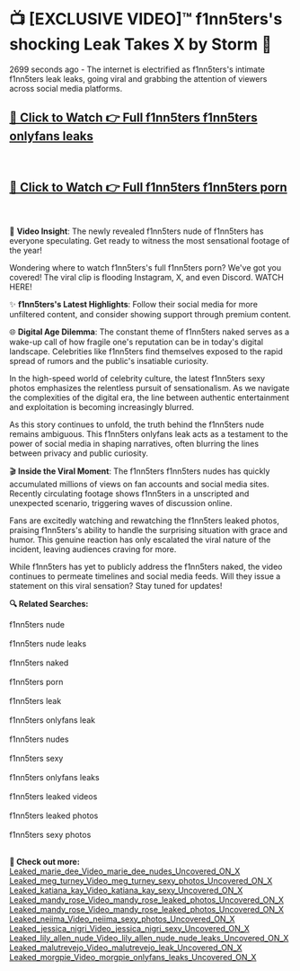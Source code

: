 # 📺 [EXCLUSIVE VIDEO]™ f1nn5ters's shocking Leak Takes X by Storm 🚀

2699 seconds ago - The internet is electrified as f1nn5ters's intimate f1nn5ters leak leaks, going viral and grabbing the attention of viewers across social media platforms.

<h2><a href="https://github-6l9.pages.dev/link1">🔗 Click to Watch 👉 Full f1nn5ters f1nn5ters onlyfans leaks</a></h2><br>
<h2><a href="https://github-6l9.pages.dev/link2">🔗 Click to Watch 👉 Full f1nn5ters f1nn5ters porn</a></h2><br>

🎥 **Video Insight**: The newly revealed f1nn5ters nude of f1nn5ters has everyone speculating. Get ready to witness the most sensational footage of the year!

Wondering where to watch f1nn5ters's full f1nn5ters porn? We've got you covered! The viral clip is flooding Instagram, X, and even Discord. WATCH HERE!

✨ **f1nn5ters's Latest Highlights**: Follow their social media for more unfiltered content, and consider showing support through premium content.

🌐 **Digital Age Dilemma**: The constant theme of f1nn5ters naked serves as a wake-up call of how fragile one's reputation can be in today's digital landscape. Celebrities like f1nn5ters find themselves exposed to the rapid spread of rumors and the public's insatiable curiosity.

In the high-speed world of celebrity culture, the latest f1nn5ters sexy photos emphasizes the relentless pursuit of sensationalism. As we navigate the complexities of the digital era, the line between authentic entertainment and exploitation is becoming increasingly blurred.

As this story continues to unfold, the truth behind the f1nn5ters nude remains ambiguous. This f1nn5ters onlyfans leak acts as a testament to the power of social media in shaping narratives, often blurring the lines between privacy and public curiosity.

🎬 **Inside the Viral Moment**: The f1nn5ters f1nn5ters nudes has quickly accumulated millions of views on fan accounts and social media sites. Recently circulating footage shows f1nn5ters in a unscripted and unexpected scenario, triggering waves of discussion online.

Fans are excitedly watching and rewatching the f1nn5ters leaked photos, praising f1nn5ters's ability to handle the surprising situation with grace and humor. This genuine reaction has only escalated the viral nature of the incident, leaving audiences craving for more.

While f1nn5ters has yet to publicly address the f1nn5ters naked, the video continues to permeate timelines and social media feeds. Will they issue a statement on this viral sensation? Stay tuned for updates!

<strong>🔍 Related Searches:</strong>

f1nn5ters nude
<br><br>
f1nn5ters nude leaks
<br><br>
f1nn5ters naked
<br><br>
f1nn5ters porn
<br><br>
f1nn5ters leak
<br><br>
f1nn5ters onlyfans leak
<br><br>
f1nn5ters nudes
<br><br>
f1nn5ters sexy
<br><br>
f1nn5ters onlyfans leaks
<br><br>
f1nn5ters leaked videos
<br><br>
f1nn5ters leaked photos
<br><br>
f1nn5ters sexy photos
<br><br>



<strong>🔗 Check out more:</strong><br>
<a href="./Leaked_marie_dee_Video_marie_dee_nudes_Uncovered_ON_X.md">Leaked_marie_dee_Video_marie_dee_nudes_Uncovered_ON_X</a><br>
<a href="./Leaked_meg_turney_Video_meg_turney_sexy_photos_Uncovered_ON_X.md">Leaked_meg_turney_Video_meg_turney_sexy_photos_Uncovered_ON_X</a><br>
<a href="./Leaked_katiana_kay_Video_katiana_kay_sexy_Uncovered_ON_X.md">Leaked_katiana_kay_Video_katiana_kay_sexy_Uncovered_ON_X</a><br>
<a href="./Leaked_mandy_rose_Video_mandy_rose_leaked_photos_Uncovered_ON_X.md">Leaked_mandy_rose_Video_mandy_rose_leaked_photos_Uncovered_ON_X</a><br>
<a href="./Leaked_mandy_rose_Video_mandy_rose_leaked_photos_Uncovered_ON_X.md">Leaked_mandy_rose_Video_mandy_rose_leaked_photos_Uncovered_ON_X</a><br>
<a href="./Leaked_neiima_Video_neiima_sexy_photos_Uncovered_ON_X.md">Leaked_neiima_Video_neiima_sexy_photos_Uncovered_ON_X</a><br>
<a href="./Leaked_jessica_nigri_Video_jessica_nigri_sexy_Uncovered_ON_X.md">Leaked_jessica_nigri_Video_jessica_nigri_sexy_Uncovered_ON_X</a><br>
<a href="./Leaked_lily_allen_nude_Video_lily_allen_nude_nude_leaks_Uncovered_ON_X.md">Leaked_lily_allen_nude_Video_lily_allen_nude_nude_leaks_Uncovered_ON_X</a><br>
<a href="./Leaked_malutrevejo_Video_malutrevejo_leak_Uncovered_ON_X.md">Leaked_malutrevejo_Video_malutrevejo_leak_Uncovered_ON_X</a><br>
<a href="./Leaked_morgpie_Video_morgpie_onlyfans_leaks_Uncovered_ON_X.md">Leaked_morgpie_Video_morgpie_onlyfans_leaks_Uncovered_ON_X</a><br>
